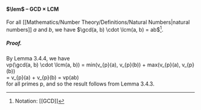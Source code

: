 #### $\lem$ – GCD $\times$ LCM
For all [[Mathematics/Number Theory/Definitions/Natural Numbers|natural numbers]] $a$ and $b$, we have  $\gcd(a, b) \cdot  \lcm(a, b) = ab$[^1].

##### *Proof.*
By Lemma 3.4.4, we have  
vp(\gcd(a, b) \cdot  \lcm(a, b)) = min(v_{p}(a), v_{p}(b)) + max(v_{p}(a), v_{p}(b))  
= v_{p}(a) + v_{p}(b) = vp(ab)  
for all primes p, and so the result follows from Lemma 3.4.3.

[^1]: Notation: [[GCD]]